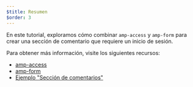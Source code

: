 ```yaml
---
$title: Resumen
$order: 3
---
```

En este tutorial, exploramos cómo combinar `amp-access` y `amp-form` para crear una sección de comentario que requiere un inicio de sesión.

Para obtener más información, visite los siguientes recursos:

- [amp-access](https://www.ampproject.org/docs/reference/components/amp-access)
- [amp-form](https://www.ampproject.org/docs/reference/components/amp-form)
- [Ejemplo "Sección de comentarios"](https://ampbyexample.com/samples_templates/comment_section/)
